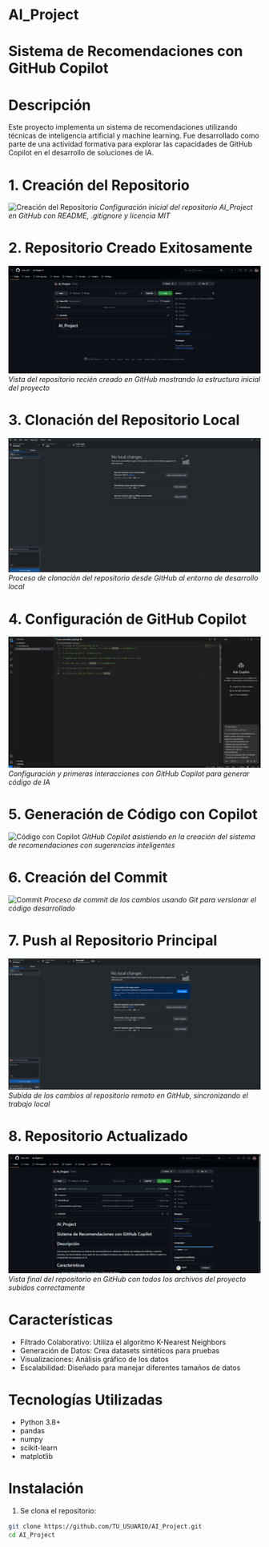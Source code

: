 # AI_Project

# Sistema de Recomendaciones con GitHub Copilot

# Descripción
Este proyecto implementa un sistema de recomendaciones utilizando técnicas de inteligencia artificial y machine learning. Fue desarrollado como parte de una actividad formativa para explorar las capacidades de GitHub Copilot en el desarrollo de soluciones de IA.

# 1. Creación del Repositorio
![Creación del Repositorio](./Imagenes/1-Creacion%20Repositorio.png)
*Configuración inicial del repositorio AI_Project en GitHub con README, .gitignore y licencia MIT*

# 2. Repositorio Creado Exitosamente
![Repositorio Creado](./Imagenes/2-Repositorio%20Creado.png)
*Vista del repositorio recién creado en GitHub mostrando la estructura inicial del proyecto*

# 3. Clonación del Repositorio Local
![Clonar Repositorio](./Imagenes/3-Clonar%20Repositorio.png)
*Proceso de clonación del repositorio desde GitHub al entorno de desarrollo local*

# 4. Configuración de GitHub Copilot
![GitHub Copilot](./Imagenes/4-Indicaciones%20a%20GitHub%20Copilot.png)
*Configuración y primeras interacciones con GitHub Copilot para generar código de IA*

# 5. Generación de Código con Copilot
![Código con Copilot](./Imagenes/5-Creación%20de%20código%20GitHub%20Copilot.png)
*GitHub Copilot asistiendo en la creación del sistema de recomendaciones con sugerencias inteligentes*

# 6. Creación del Commit
![Commit](./Imagenes/6-Creación%20de%20Commit.png)
*Proceso de commit de los cambios usando Git para versionar el código desarrollado*

# 7. Push al Repositorio Principal
![Push al Main](./Imagenes/7-Push%20al%20main.png)
*Subida de los cambios al repositorio remoto en GitHub, sincronizando el trabajo local*

# 8. Repositorio Actualizado
![Repositorio Final](./Imagenes/8-Repositorio%20Actualizado.png)
*Vista final del repositorio en GitHub con todos los archivos del proyecto subidos correctamente*

# Características
- Filtrado Colaborativo: Utiliza el algoritmo K-Nearest Neighbors
- Generación de Datos: Crea datasets sintéticos para pruebas
- Visualizaciones: Análisis gráfico de los datos
- Escalabilidad: Diseñado para manejar diferentes tamaños de datos

# Tecnologías Utilizadas
- Python 3.8+
- pandas
- numpy
- scikit-learn
- matplotlib

# Instalación

1. Se clona el repositorio:
```bash
git clone https://github.com/TU_USUARIO/AI_Project.git
cd AI_Project


